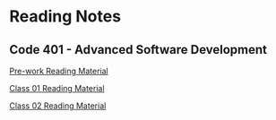 # Reading Notes

## Code 401 - Advanced Software Development

[Pre-work Reading Material](https://jarrell28.github.io/reading-notes/prework)

[Class 01 Reading Material](https://jarrell28.github.io/reading-notes/class01)

[Class 02 Reading Material](https://jarrell28.github.io/reading-notes/class02)